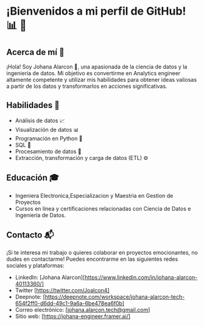# ¡Bienvenidos a mi perfil de GitHub! :bar_chart: :rocket:

## Acerca de mí :wave:
¡Hola! Soy Johana Alarcon :raising_hand:, una apasionada de la ciencia de datos y la ingeniería de datos. Mi objetivo es convertirme en Analytics engineer altamente competente y utilizar mis habilidades para obtener ideas valiosas a partir de los datos y transformarlos en acciones significativas.

## Habilidades :dart:
- Análisis de datos :chart_with_upwards_trend:
- Visualización de datos :bar_chart:
- Programación en Python :snake:
- SQL :floppy_disk:
- Procesamiento de datos :arrows_counterclockwise:
- Extracción, transformación y carga de datos (ETL) :gear:


## Educación :mortar_board:
- Ingeniera Electronica,Especializacion y Maestria en Gestion de Proyectos 
- Cursos en línea y certificaciones relacionadas con Ciencia de Datos e Ingeniería de Datos.

## Contacto :mailbox_with_mail:
¡Si te interesa mi trabajo o quieres colaborar en proyectos emocionantes, no dudes en contactarme! Puedes encontrarme en las siguientes redes sociales y plataformas:
- LinkedIn: [Johana Alarcon][https://www.linkedin.com/in/johana-alarcon-40113360/]
- Twitter [https://twitter.com/Joalcon4]
- Deepnote: [https://deepnote.com/workspace/johana-alarcon-tech-654f2ff0-d6dd-49c1-9a6a-6be478ea6f0b]
- Correo electrónico: [johana.alarcon.tech@gmail.com]
- Sitio web: [https://johana-engineer.framer.ai/]

